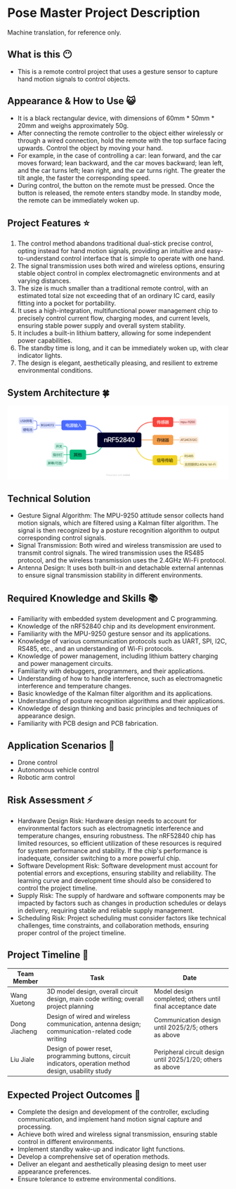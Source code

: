 # Pose Master Project Description

Machine translation, for reference only.

## What is this :no_mouth:
* This is a remote control project that uses a gesture sensor to capture hand motion signals to control objects.

## Appearance & How to Use :smiley_cat:
* It is a black rectangular device, with dimensions of 60mm * 50mm * 20mm and weighs approximately 50g.
* After connecting the remote controller to the object either wirelessly or through a wired connection, hold the remote with the top surface facing upwards. Control the object by moving your hand.
* For example, in the case of controlling a car: lean forward, and the car moves forward; lean backward, and the car moves backward; lean left, and the car turns left; lean right, and the car turns right. The greater the tilt angle, the faster the corresponding speed.
* During control, the button on the remote must be pressed. Once the button is released, the remote enters standby mode. In standby mode, the remote can be immediately woken up.

## Project Features :star:
1. The control method abandons traditional dual-stick precise control, opting instead for hand motion signals, providing an intuitive and easy-to-understand control interface that is simple to operate with one hand.
2. The signal transmission uses both wired and wireless options, ensuring stable object control in complex electromagnetic environments and at varying distances.
3. The size is much smaller than a traditional remote control, with an estimated total size not exceeding that of an ordinary IC card, easily fitting into a pocket for portability.
4. It uses a high-integration, multifunctional power management chip to precisely control current flow, charging modes, and current levels, ensuring stable power supply and overall system stability.
5. It includes a built-in lithium battery, allowing for some independent power capabilities.
6. The standby time is long, and it can be immediately woken up, with clear indicator lights.
7. The design is elegant, aesthetically pleasing, and resilient to extreme environmental conditions.

## System Architecture :four_leaf_clover:
![System Architecture](./system.png)
## Technical Solution
* Gesture Signal Algorithm: The MPU-9250 attitude sensor collects hand motion signals, which are filtered using a Kalman filter algorithm. The signal is then recognized by a posture recognition algorithm to output corresponding control signals.
* Signal Transmission: Both wired and wireless transmission are used to transmit control signals. The wired transmission uses the RS485 protocol, and the wireless transmission uses the 2.4GHz Wi-Fi protocol.
* Antenna Design: It uses both built-in and detachable external antennas to ensure signal transmission stability in different environments.

## Required Knowledge and Skills :books:
* Familiarity with embedded system development and C programming.
* Knowledge of the nRF52840 chip and its development environment.
* Familiarity with the MPU-9250 gesture sensor and its applications.
* Knowledge of various communication protocols such as UART, SPI, I2C, RS485, etc., and an understanding of Wi-Fi protocols.
* Knowledge of power management, including lithium battery charging and power management circuits.
* Familiarity with debuggers, programmers, and their applications.
* Understanding of how to handle interference, such as electromagnetic interference and temperature changes.
* Basic knowledge of the Kalman filter algorithm and its applications.
* Understanding of posture recognition algorithms and their applications.
* Knowledge of design thinking and basic principles and techniques of appearance design.
* Familiarity with PCB design and PCB fabrication.

## Application Scenarios :bullettrain_front:
* Drone control
* Autonomous vehicle control
* Robotic arm control

## Risk Assessment :zap:
* Hardware Design Risk: Hardware design needs to account for environmental factors such as electromagnetic interference and temperature changes, ensuring robustness. The nRF52840 chip has limited resources, so efficient utilization of these resources is required for system performance and stability. If the chip's performance is inadequate, consider switching to a more powerful chip.
* Software Development Risk: Software development must account for potential errors and exceptions, ensuring stability and reliability. The learning curve and development time should also be considered to control the project timeline.
* Supply Risk: The supply of hardware and software components may be impacted by factors such as changes in production schedules or delays in delivery, requiring stable and reliable supply management.
* Scheduling Risk: Project scheduling must consider factors like technical challenges, time constraints, and collaboration methods, ensuring proper control of the project timeline.

## Project Timeline :calendar:

| Team Member | Task                                                  | Date                             |
|-------------|-------------------------------------------------------|----------------------------------|
| Wang Xuetong| 3D model design, overall circuit design, main code writing; overall project planning | Model design completed; others until final acceptance date |
| Dong Jiacheng| Design of wired and wireless communication, antenna design; communication-related code writing | Communication design until 2025/2/5; others as above |
| Liu Jiale    | Design of power reset, programming buttons, circuit indicators, operation method design, usability study | Peripheral circuit design until 2025/1/20; others as above |

## Expected Project Outcomes :apple:
* Complete the design and development of the controller, excluding communication, and implement hand motion signal capture and processing.
* Achieve both wired and wireless signal transmission, ensuring stable control in different environments.
* Implement standby wake-up and indicator light functions.
* Develop a comprehensive set of operation methods.
* Deliver an elegant and aesthetically pleasing design to meet user appearance preferences.
* Ensure tolerance to extreme environmental conditions.
